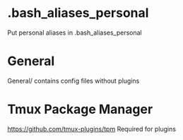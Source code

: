 # .bash_aliases_personal
Put personal aliases in .bash_aliases_personal

# General
General/ contains config files without plugins

# Tmux Package Manager
https://github.com/tmux-plugins/tpm
Required for plugins
